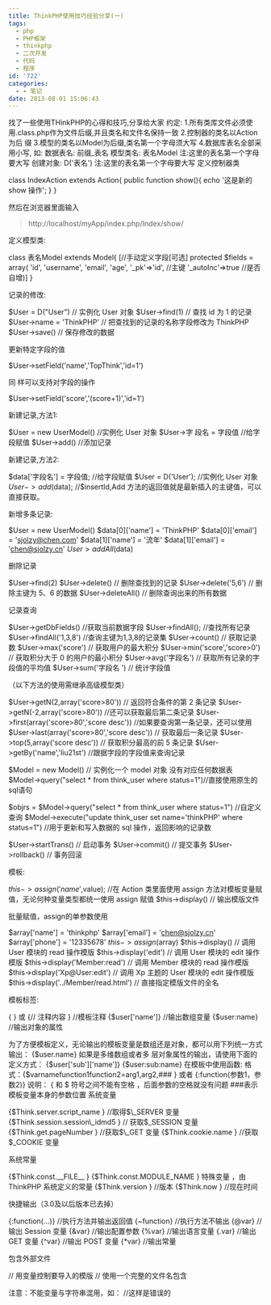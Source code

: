```yaml
---
title: ThinkPHP使用技巧经验分享(一)
tags:
  - php
  - PHP框架
  - thinkphp
  - 二次开发
  - 代码
  - 程序
id: '722'
categories:
  - - 笔记
date: 2013-08-01 15:06:43
---
```


找了一些使用THinkPHP的心得和技巧,分享给大家 约定: 1.所有类库文件必须使用.class.php作为文件后缀,并且类名和文件名保持一致 2.控制器的类名以Action为后 缀 3.模型的类名以Model为后缀,类名第一个字母须大写 4.数据库表名全部采用小写, 如: 数据表名: 前缀\_表名 模型类名: 表名Model 注:这里的表名第一个字母要大写 创建对象: D('表名') 注:这里的表名第一个字母要大写 定义控制器类

class IndexAction extends Action{
    public function show(){
        echo '这是新的 show 操作';
    }
}

然后在浏览器里面输入

> http://localhost/myApp/index.php/Index/show/

定义模型类:

class 表名Model extends Model{
    \[//手动定义字段\[可选\]
    protected $fields = array(
    'id',
    'username',
    'email',
    'age',
    '\_pk'=>'id', //主键
    '\_autoInc'=>true //是否自增)\]
}

记录的修改:

$User = D("User") // 实例化 User 对象
$User->find(1) // 查找 id 为 1 的记录
$User->name = 'ThinkPHP' // 把查找到的记录的名称字段修改为 ThinkPHP
$User->save() // 保存修改的数据

更新特定字段的值

$User->setField('name','TopThink','id=1')

同 样可以支持对字段的操作

$User->setField('score','(score+1)','id=1')

新建记录,方法1:

$User = new UserModel() //实例化 User 对象
$User->字 段名 = 字段值 //给字段赋值
$User->add() //添加记录

新建记录,方法2:

$data\['字段名'\] = 字段值; //给字段赋值
$User = D('User'); //实例化 User 对象
$User->add($data); //$insertId,Add 方法的返回值就是最新插入的主键值，可以直接获取。

新增多条记录:

$User = new UserModel()
$data\[0\]\['name'\] = 'ThinkPHP'
$data\[0\]\['email'\] = 'sjolzy@chen.com'
$data\[1\]\['name'\] = '流年'
$data\[1\]\['email'\] = 'chen@sjolzy.cn'
$User>addAll($data)

删除记录

$User->find(2)
$User->delete() // 删除查找到的记录
$User->delete('5,6') // 删除主键为 5、6 的数据
$User->deleteAll() // 删除查询出来的所有数据

记录查询

$User->getDbFields() //获取当前数据字段
$User->findAll(); //查找所有记录
$User->findAll('1,3,8') //查询主键为1,3,8的记录集
$User->count() // 获取记录数
$User->max('score') // 获取用户的最大积分
$User->min('score','score>0') // 获取积分大于 0 的用户的最小积分
$User->avg('字段名') // 获取所有记录的字段值的平均值
$User->sum('字段名 ') // 统计字段值

（以下方法的使用需继承高级模型类）

$User->getN(2,array('score>80')) // 返回符合条件的第 2 条记录
$User->getN(-2,array('score>80')) //还可以获取最后第二条记录
$User->first(array('score>80','score desc')) //如果要查询第一条记录，还可以使用
$User->last(array('score>80','score desc')) // 获取最后一条记录
$User->top(5,array('score desc')) // 获取积分最高的前 5 条记录
$User->getBy('name','liu21st') //跟据字段的字段值来查询记录

$Model = new Model() // 实例化一个 model 对象 没有对应任何数据表
$Model->query("select \* from think\_user where status=1")//直接使用原生的sql语句

$objrs = $Model->query("select \* from think\_user where status=1") //自定义查询
$Model->execute("update think\_user set name='thinkPHP' where status=1") //用于更新和写入数据的 sql 操作，返回影响的记录数

$User->startTrans() // 启动事务
$User->commit() // 提交事务
$User->rollback() // 事务回滚

模板:

$this->assign('name',$value); //在 Action 类里面使用 assign 方法对模板变量赋值，无论何种变量类型都统一使用 assign 赋值
$this->display() // 输出模版文件

批量赋值，assign的单参数使用

$array\['name'\] = 'thinkphp'
$array\['email'\] = 'chen@sjolzy.cn'
$array\['phone'\] = '12335678'
$this->assign($array)
$this->display() // 调用 User 模块的 read 操作模版
$this->display('edit') // 调用 User 模块的 edit 操作模版
$this->display('Member:read') // 调用 Member 模块的 read 操作模版
$this->display('Xp@User:edit') // 调用 Xp 主题的 User 模块的 edit 操作模版
$this->display('../Member/read.html') // 直接指定模版文件的全名

模板标签:

{ } 或 {// 注释内容 } //模板注释
{$user\['name'\]} //输出数组变量
{$user:name} //输出对象的属性

为了方便模板定义，无论输出的模板变量是数组还是对象，都可以用下列统一方式输出： {$user.name} 如果是多维数组或者多 层对象属性的输出，请使用下面的定义方式： {$user\['sub'\]\['name'\]} {$user:sub:name} 在模板中使用函数: 格式：{$varnamefunction1function2=arg1,arg2,### } 或者 {:function(参数1，参数2)} 说明： { 和 $ 符号之间不能有空格 ，后面参数的空格就没有问题 ###表示模板变量本身的参数位置 系统变量

{$Think.server.script\_name } //取得$\_SERVER 变量
{$Think.session.session\_idmd5 } // 获取$\_SESSION 变量
{$Think.get.pageNumber } //获取$\_GET 变量
{$Think.cookie.name } //获取$\_COOKIE 变量

系统常量

{$Think.const.\_\_FILE\_\_ }
{$Think.const.MODULE\_NAME }
特殊变量 ，由 ThinkPHP 系统定义的常量
{$Think.version } //版本
{$Think.now } //现在时间

快捷输出（3.0及以后版本已去掉）

{:function(…)} //执行方法并输出返回值
{~function} //执行方法不输出
{@var} //输出 Session 变量
{&var} //输出配置参数
{%var} //输出语言变量
{.var} //输出 GET 变量
{^var} //输出 POST 变量
{\*var} //输出常量

包含外部文件

 // 用变量控制要导入的模版
 // 使用一个完整的文件名包含

注意：不能变量与字符串混用，如： //这样是错误的